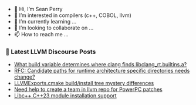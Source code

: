 - 👋 Hi, I’m Sean Perry
- 👀 I’m interested in compilers (c++, COBOL, llvm)
- 🌱 I’m currently learning ...
- 💞️ I’m looking to collaborate on ...
- 📫 How to reach me ...

<!---
s66perry/s66perry is a ✨ special ✨ repository because its `README.md` (this file) appears on your GitHub profile.
You can click the Preview link to take a look at your changes.
--->
### 📕 Latest LLVM Discourse Posts

<!-- DISCOURSE-LLVM:START -->
- [What build variable determines where clang finds libclang_rt.builtins.a?](https://discourse.llvm.org/t/what-build-variable-determines-where-clang-finds-libclang-rt-builtins-a/77046#post_2)
- [RFC: Candidate paths for runtime architecture specific directories needs change?](https://discourse.llvm.org/t/rfc-candidate-paths-for-runtime-architecture-specific-directories-needs-change/77012#post_2)
- [LLVMExports.cmake build/install tree mystery differences](https://discourse.llvm.org/t/llvmexports-cmake-build-install-tree-mystery-differences/76928#post_9)
- [Need help to create a team in llvm repo for PowerPC patches](https://discourse.llvm.org/t/need-help-to-create-a-team-in-llvm-repo-for-powerpc-patches/77064#post_5)
- [Libc++ C++23 module installation support](https://discourse.llvm.org/t/libc-c-23-module-installation-support/77061#post_7)
<!-- DISCOURSE-LLVM:END -->
